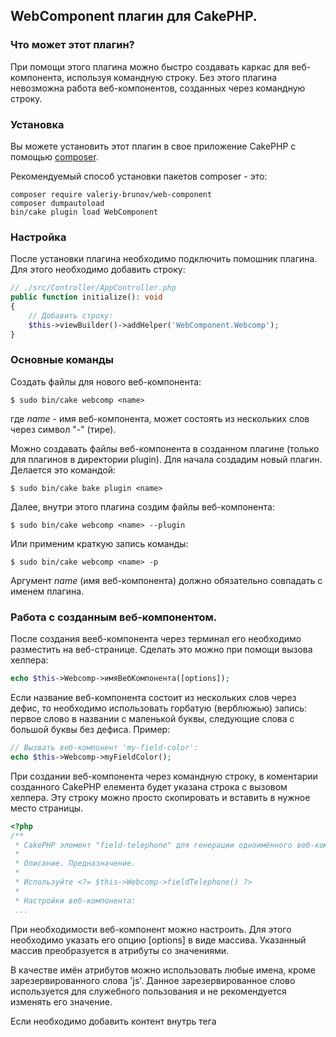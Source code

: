 ## WebComponent плагин для CakePHP.

### Что может этот плагин?

При помощи этого плагина можно быстро создавать каркас для веб-компонента, используя командную строку.
Без этого плагина невозможна работа веб-компонентов, созданных через командную строку.

### Установка

Вы можете установить этот плагин в свое приложение CakePHP с помощью [composer](https://getcomposer.org).

Рекомендуемый способ установки пакетов composer - это:

```
composer require valeriy-brunov/web-component
composer dumpautoload
bin/cake plugin load WebComponent
```

### Настройка

После установки плагина необходимо подключить помошник плагина. Для этого необходимо добавить строку:

```php
// ./src/Controller/AppController.php
public function initialize(): void
{
    // Добавить строку:
    $this->viewBuilder()->addHelper('WebComponent.Webcomp');
}
```

### Основные команды

Создать файлы для нового веб-компонента:

```
$ sudo bin/cake webcomp <name>
```

где *name* - имя веб-компонента, может состоять из нескольких слов через символ "-" (тире).

Можно создавать файлы веб-компонента в созданном плагине (только для плагинов в директории plugin).
Для начала создадим новый плагин. Делается это командой:

```
$ sudo bin/cake bake plugin <name>
```
Далее, внутри этого плагина создим файлы веб-компонента:

```
$ sudo bin/cake webcomp <name> --plugin
```
Или применим краткую запись команды:

```
$ sudo bin/cake webcomp <name> -p
```
Аргумент *name* (имя веб-компонента) должно обязательно совпадать с именем плагина.

### Работа с созданным веб-компонентом.

После создания вееб-компонента через терминал его необходимо разместить на веб-странице. Сделать это можно
при помощи вызова хелпера:

```php
echo $this->Webcomp->имяВебКомпонента([options]);
```

Если название веб-компонента состоит из нескольких слов через дефис, то необходимо использовать горбатую
(верблюжью) запись: первое слово в названии с маленькой буквы, следующие слова с большой буквы без дефиса.
Пример:

```php
// Вызвать веб-компонент 'my-field-color':
echo $this->Webcomp->myFieldColor();
```

При создании веб-компонента через командную строку, в коментарии созданного CakePHP елемента будет указана строка с вызовом хелпера.
Эту строку можно просто скопировать и вставить в нужное место страницы.

```php
<?php
/**
 * CakePHP элемент "field-telephone" для генерации одноимённого веб-компонента.
 *
 * Описание. Предназначение.
 *
 * Используйте <?= $this->Webcomp->fieldTelephone() ?>
 *
 * Настройки веб-компонента:
 ...
```

При необходимости веб-компонент можно настроить. Для этого необходимо указать его опцию [options] в виде массива. Указанный массив
преобразуется в атрибуты со значениями.

В качестве имён атрибутов можно использовать любые имена, кроме зарезервированного слова 'js'. Данное зарезервированное слово
используется для служебного пользования и не рекомендуется изменять его значение.

Если необходимо добавить контент внутрь тега <template> веб-компонента, используйте зарезервированное слово 'content'.
Пример:

```php
echo $this->Webcomp->myField([
  'view' => 'on',
  'color' => 'red',
  'content' => 'Мой контент',
]);
```

Указанный код преобразуется:

```html
<brunov-my-field "view"="on" "color"="red">
  <template class="my-field">
    Мой контент.
  </template>
</brunov-my-field>
```

### Подключение js к родительскому и дочернему веб-компоненту.

По умолчанию родительский веб-компонент подгружает js код при помощи тега <script>.
У дочерних веб-компонентов первого уровня удаляются теги <script>, а загрузка js кода
происходит через import... в js коде родительского веб-компонента.

Если же возникла необходимость подключить у дочернего веб-компонента js код
через тег <script>, то необходимо при вызове веб-компонента родителя указать параметр
'js' => true. Например:

```php
<?= $this->Webcomp->myLife( ['js' => true] ) ?>
```

### Подключение js при AJAX загрузке веб-компонента.

В случае загрузки веб-компонента через AJAX-запрос необходимо у родительского (внешнего) веб-компонента
указать параметр `'jsajax' => true`. У дочерних (вложенных в родительский) указывать этот параметр не нужно.

Если при AJAX-запросе необходимо подгружать несколько родительских веб-компонентов, то у каждого родительского
веб-компонента необходимо указывать параметр `'jsajax' => true`.








